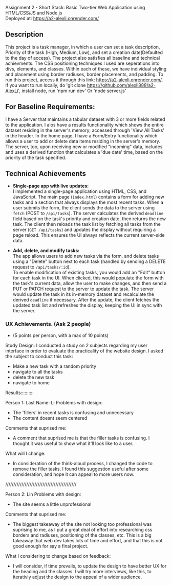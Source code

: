 Assignment 2 - Short Stack: Basic Two-tier Web Application using HTML/CSS/JS and Node.js  
Deployed at: https://a2-alexli.onrender.com/

## Description
This project is a task manager, in which a user can set a task description, Priority of the task (High, Medium, Low), and set a creation date(Defaulted to the day of access). The project also satisfies all baseline and technical achievments. The CSS positioning techniques I used are seperations into divs, elements, and classes. Within each of these, we have individual styling and placement using border radiuses, border placements, and padding. To run this project, access it through this link: https://a2-alexli.onrender.com/. If you want to run locally, do 'git clone https://github.com/alexli888/a2-AlexLi', install node, run 'npm run dev' Or 'node server.js'

## For Baseline Requirements: 
I have a Server that maintains a tabular dataset with 3 or more fields related to the application. I alos have a results functionality which shows the entire dataset residing in the server's memory; accessed through 'View All Tasks' in the header. In the home page, I have a Form/Entry functionality which allows a user to add or delete data items residing in the server's memory. The server, too, upon receiving new or modified "incoming" data, includes and uses a derived function that calculates a 'due date' time, based on the priority of the task specified. 

## Technical Achievements

- **Single-page app with live updates:**  
  I implemented a single-page application using HTML, CSS, and JavaScript. The main page (`index.html`) contains a form for adding new tasks and a section that always displays the most recent tasks. When a user submits the form, the client sends the data to the server using `fetch` (POST to `/api/tasks`). The server calculates the derived `deadline` field based on the task's priority and creation date, then returns the new task. The client then reloads the task list by fetching all tasks from the server (`GET /api/tasks`) and updates the display without requiring a page reload. This ensures the UI always reflects the current server-side data.

- **Add, delete, and modify tasks:**  
  The app allows users to add new tasks via the form, and delete tasks using a "Delete" button next to each task (handled by sending a DELETE request to `/api/tasks/:id`).  
  To enable modification of existing tasks, you would add an "Edit" button for each task in the UI. When clicked, this would populate the form with the task's current data, allow the user to make changes, and then send a PUT or PATCH request to the server to update the task. The server would update the task in its in-memory dataset and recalculate the derived `deadline` if necessary. After the update, the client fetches the updated task list and refreshes the display, keeping the UI in sync with the server.

### UX Achievements. (Ask 2 people)
- (5 points per person, with a max of 10 points) 

Study Design: I conducted a study on 2 subjects regarding my user interface in order to evaluate the practicality of the website design. 
I asked the subject to conduct this task: 
- Make a new task with a random priority
- navigate to all the tasks
- delete the new task
- navigate to home

Results::::::::::

Person 1:
Last Name: Li
Problems with design: 
- The 'fillers' in recent tasks is confusing and unnecessary
- The content doesnt seem centered

Comments that suprised me: 
- A comment that suprised me is that the filler tasks is confusing. I thought it was useful to show what it'll look like to a user. 

What will I change: 
- In consideration of the think-aloud process, I changed the code to remove the filler tasks. I found this suggestion useful after some consideration, and hope it can appeal to more users now.

////////////////////////////////////////////

Person 2: Lin
Problems with design:
- The site seems a little unprofessional

Comments that suprised me: 
- The biggest takeaway of the site not looking too professional was suprising to me, as I put a great deal of effort into researching css borders and radiuses, positioning of the classes, etc. This is a big takeaway that web dev takes lots of time and effort, and that this is not good enough for say a final project. 

What I considering to change based on feedback: 
- I will consider, if time prevails, to update the design to have better UX for the heading and the classes. I will try more interviews, like this, to iterativly adjust the design to the appeal of a wider audience.

